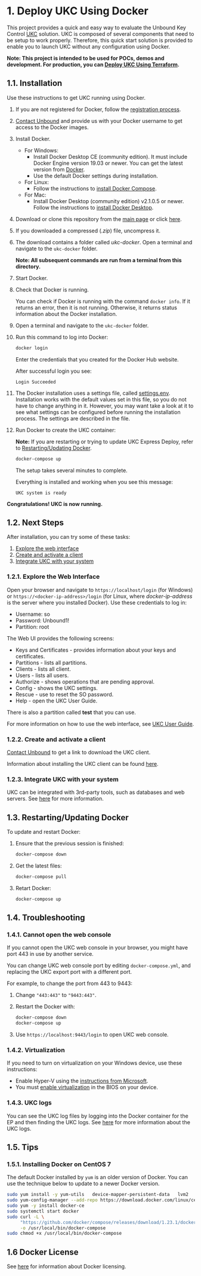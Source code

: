 # 1. Deploy UKC Using Docker

This project provides a quick and easy way to evaluate the Unbound Key Control [UKC](https://www.unboundtech.com/product/unbound-key-control/) solution. UKC is composed of several components that need to be setup to work properly. Therefore, this quick start solution is provided to enable you to launch UKC without any configuration using Docker.

**Note: This project is intended to be used for POCs, demos and development. For production, you can [Deploy UKC Using Terraform](../ukc-terraform/README.md).**

## 1.1. Installation

Use these instructions to get UKC running using Docker.
    
1. If you are not registered for Docker, follow the [registration process](https://hub.docker.com/?overlay=onboarding).
1. [Contact Unbound](https://www.unboundtech.com/company/contact-us/) and provide us with your Docker username to get access to the Docker images.
1. Install Docker.
    - For Windows:
        - Install Docker Desktop CE (community edition). It must include Docker Engine version 19.03 or newer. You can get the latest version from [Docker](https://hub.docker.com/?overlay=onboarding).
        - Use the default Docker settings during installation.
   - For Linux:
        - Follow the instructions to [install Docker Compose](https://docs.docker.com/compose/install/).
   - For Mac:
       - Install Docker Desktop (community edition) v2.1.0.5 or newer. Follow the instructions to [install Docker Desktop](https://docs.docker.com/compose/install/).
 
1. Download or clone this repository from the [main page](https://github.com/unbound-tech/UKC-Express-Deploy) or click [here](https://github.com/unbound-tech/UKC-Express-Deploy/archive/master.zip).
1. If you downloaded a compressed (*.zip*) file, uncompress it. 
1. The download contains a folder called *ukc-docker*. Open a terminal and navigate to the `ukc-docker` folder.

    **Note: All subsequent commands are run from a terminal from this directory.**
1. Start Docker.
1. Check that Docker is running.

    You can check if Docker is running with the command `docker info`. If it returns an error, then it is not running. Otherwise, it returns status information about the Docker installation.
1. Open a terminal and navigate to the `ukc-docker` folder.
1. Run this command to log into Docker:
    ```bash
	docker login
	```
	Enter the credentials that you created for the Docker Hub website.
	
	After successful login you see:
    ````
    Login Succeeded
    ````
    
1. The Docker installation uses a settings file, called [settings.env](./settings.env). Installation works with the default values set in this file, so you do not have to change anything in it. However, you may want take a look at it to see what settings can be configured before running the installation process. The settings are described in the file.
1. Run Docker to create the UKC container:

   **Note:** If you are restarting or trying to update UKC Express Deploy, refer to [Restarting/Updating Docker](#update).
   
    ```bash
    docker-compose up
    ```
    The setup takes several minutes to complete.
	
    Everything is installed and working when you see this message:
    ```
    UKC system is ready
    ```

**Congratulations! UKC is now running.**

## 1.2. Next Steps
After installation, you can try some of these tasks:
1. [Explore the web interface](./#webint)
1. [Create and activate a client](./#ukcclient)
1. [Integrate UKC with your system](./#integration)

<a name="webint"></a>
### 1.2.1. Explore the Web Interface
Open your browser and navigate to `https://localhost/login` (for Windows) or `https://<docker-ip-address>/login` (for Linux, where *docker-ip-address* is the server where you installed Docker). Use these credentials to log in:
- Username: so
- Password: Unbound1!
- Partition: root

The Web UI provides the following screens:

- Keys and Certificates - provides information about your keys and certificates.
- Partitions - lists all partitions.
- Clients - lists all client.
- Users - lists all users.
- Authorize - shows operations that are pending approval.
- Config - shows the UKC settings.
- Rescue - use to reset the SO password.
- Help - open the UKC User Guide.

There is also a partition called **test** that you can use.

For more information on how to use the web interface, see [UKC User Guide](https://www.unboundtech.com/docs/UKC/UKC_User_Guide/HTML/Content/Products/UKC-EKM/UKC_User_Guide/UI/A1.html).

<a name="ukcclient"></a>
### 1.2.2. Create and activate a client

[Contact Unbound](https://www.unboundtech.com/company/contact-us/) to get a link to download the UKC client.

Information about installing the UKC client can be found [here](https://www.unboundtech.com/docs/UKC/UKC_User_Guide/HTML/Content/Products/UKC-EKM/UKC_User_Guide/Installation/ClientInstallation.html#h2_1).

<a name="integration"></a>
### 1.2.3. Integrate UKC with your system

UKC can be integrated with 3rd-party tools, such as databases and web servers. See [here](https://www.unboundtech.com/docs/UKC/UKC_Integration_Guide/HTML/Content/Products/Unbound_Cover_Page.htm) for more information.

<a name="update"></a>
## 1.3. Restarting/Updating Docker

To update and restart Docker:

1. Ensure that the previous session is finished:
    ```bash
    docker-compose down
    ```
2. Get the latest files:
    ```bash
    docker-compose pull
    ```
3. Retart Docker:
    ```bash
    docker-compose up
    ```

## 1.4. Troubleshooting

### 1.4.1. Cannot open the web console

If you cannot open the UKC web console in your browser, you might have port 443 in use by another service.

You can change UKC web console port by editing `docker-compose.yml`, and replacing the UKC export port with a different port.

For example, to change the port from 443 to 9443: 
1. Change `"443:443"` to `"9443:443"`. 
2. Restart the Docker with:

    ```bash
    docker-compose down
    docker-compose up
    ```
3. Use `https://localhost:9443/login` to open UKC web console.

### 1.4.2. Virtualization

If you need to turn on virtualization on your Windows device, use these instructions:

- Enable Hyper-V using the [instructions from Microsoft](https://docs.microsoft.com/en-us/virtualization/hyper-v-on-windows/quick-start/enable-hyper-v).
- You must [enable virtualization](https://blogs.technet.microsoft.com/canitpro/2015/09/08/step-by-step-enabling-hyper-v-for-use-on-windows-10/) in the BIOS on your device.

### 1.4.3. UKC logs
You can see the UKC log files by logging into the Docker container for the EP and then finding the UKC logs. See [here](https://www.unboundtech.com/docs/UKC/UKC_User_Guide/HTML/Content/Products/UKC-EKM/UKC_User_Guide/Logs/A1.html) for more information about the UKC logs.

## 1.5. Tips

### 1.5.1. Installing Docker on CentOS 7

The default Docker installed by `yum` is an older version of Docker. You can use the technique below to update to a newer Docker version.

```bash
sudo yum install -y yum-utils   device-mapper-persistent-data   lvm2
sudo yum-config-manager --add-repo https://download.docker.com/linux/centos/docker-ce.repo
sudo yum -y install docker-ce
sudo systemctl start docker
sudo curl -L \
     "https://github.com/docker/compose/releases/download/1.23.1/docker-compose-$(uname -s)-$(uname -m)" \
     -o /usr/local/bin/docker-compose
sudo chmod +x /usr/local/bin/docker-compose
```

## 1.6 Docker License
See [here](https://docs.docker.com/docker-for-windows/opensource/) for information about Docker licensing.
